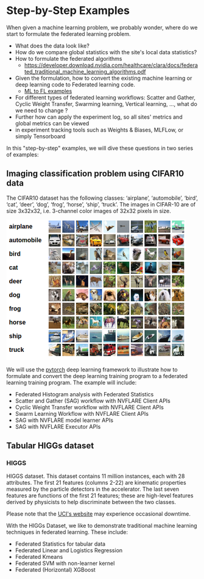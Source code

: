 #  Step-by-Step Examples

When given a machine learning problem, we probably wonder, where do we start to formulate the federated learning problem. 

* What does the data look like?
* How do we compare global statistics with the site's local data statistics? 
* How to formulate the federated algorithms
  * https://developer.download.nvidia.com/healthcare/clara/docs/federated_traditional_machine_learning_algorithms.pdf
* Given the formulation, how to convert the existing machine learning or deep learning code to Federated learning code.
  * [ML to FL examples](https://github.com/NVIDIA/NVFlare/blob/main/examples/hello-world/ml-to-fl/README.md)
* For different types of federated learning workflows: Scatter and Gather, Cyclic Weight Transfer, Swarming learning, 
Vertical learning, ..., what do we need to change ?
* Further how can apply the experiment log, so all sites' metrics and global metrics can be viewed 
* in experiment tracking tools such as Weights & Biases, MLFLow, or simply Tensorboard

In this "step-by-step" examples, we will dive these questions in two series of examples: 

## Imaging classification problem using CIFAR10 data

The CIFAR10 dataset has the following classes: ‘airplane’, ‘automobile’, ‘bird’, ‘cat’, ‘deer’, ‘dog’, ‘frog’, ‘horse’, ‘ship’, ‘truck’.
The images in CIFAR-10 are of size 3x32x32, i.e. 3-channel color images of 32x32 pixels in size.
 
![image](cifar10/data/cifar10.png)

We will use the [pytorch](https://pytorch.org/) deep learning framework to illustrate how to formulate and convert the deep learning training
program to a federated learning training program. The example will include:

* Federated Histogram analysis with Federated Statistics
* Scatter and Gather (SAG) workflow with NVFLARE Client APIs 
* Cyclic Weight Transfer workflow with NVFLARE Client APIs
* Swarm Learning Workflow with NVFLARE Client APIs
* SAG with NVFLARE model learner APIs
* SAG with NVFLARE Executor APIs


## Tabular HIGGs dataset  

### HIGGS

HIGGS dataset. This dataset contains 11 million instances, each with 28 attributes.
The first 21 features (columns 2-22) are kinematic properties measured by the particle detectors in the accelerator. 
The last seven features are functions of the first 21 features; these are high-level features derived by physicists to help discriminate between the two classes.

Please note that the [UCI's website](https://archive.ics.uci.edu/dataset/280/higgs) may experience occasional downtime.

With the HIGGs Dataset, we like to demonstrate traditional machine learning techniques in federated learning.
These include:

* Federated Statistics for tabular data
* Federated Linear and Logistics Regression
* Federated Kmeans
* Federated SVM with non-learner kernel
* Federated (Horizontal) XGBoost
